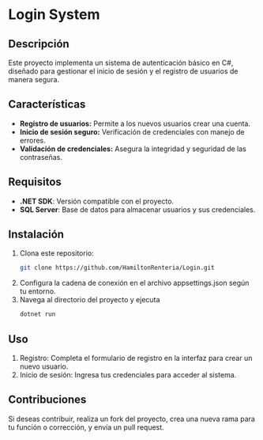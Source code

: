 # Login System

## Descripción
Este proyecto implementa un sistema de autenticación básico en C#, diseñado para gestionar el inicio de sesión y el registro de usuarios de manera segura.

## Características
- **Registro de usuarios:** Permite a los nuevos usuarios crear una cuenta.
- **Inicio de sesión seguro:** Verificación de credenciales con manejo de errores.
- **Validación de credenciales:** Asegura la integridad y seguridad de las contraseñas.

## Requisitos
- **.NET SDK**: Versión compatible con el proyecto.
- **SQL Server**: Base de datos para almacenar usuarios y sus credenciales.

## Instalación
1. Clona este repositorio:
   ```bash
   git clone https://github.com/HamiltonRenteria/Login.git
2. Configura la cadena de conexión en el archivo appsettings.json según tu entorno.
3. Navega al directorio del proyecto y ejecuta
   ```bash
   dotnet run

## Uso
1. Registro: Completa el formulario de registro en la interfaz para crear un nuevo usuario.
2. Inicio de sesión: Ingresa tus credenciales para acceder al sistema.

## Contribuciones
Si deseas contribuir, realiza un fork del proyecto, crea una nueva rama para tu función o corrección, y envía un pull request.
